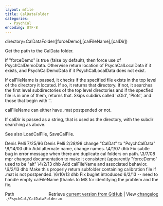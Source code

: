 ```yaml
---
layout: mfile
title: CalDataFolder
categories:
  - PsychCal
encoding: UTF-8
---
```


directory=CalDataFolder([forceDemo],[calFileName],[calDir])

Get the path to the CalData folder.

If "forceDemo" is true (false by default), then force use of
PsychCalDemoData.  Otherwise return location of PsychCalLocalData
if it exists, and PsychCalDemoData if it PsychCalLocalData does
not exist.

If calFileName is passed, it checks if the specified file exists
in the top level of the directory it located.  If so, it returns
that directory.  If not, it searches the first level subdirectories
of the top level directories and if the specfied file is in one of
them, returns that.  Skips subdirs called 'xOld', 'Plots', and those
that begin with '.'.

calFileName can either have .mat postpended or not.

If calDir is passed as a string, that is used as the directory, with
the subdir searching as above.

See also LoadCalFile, SaveCalFile.

Denis Pelli 7/25/96
Denis Pelli 2/28/98 change "CalDat" to "PsychCalData"
\8/14/00  dhb  Add alternate name, change names.
\4/1/07   dhb  Fix subtle bug in error message when there are duplicate cal
              folders on path.
\3/7/08   mpr  changed documentation to make it consistent (apparently
              "forceDemo" used to be "alt"
\4/2/13   dhb  Add calFileName and associated behavior.
\6/2/13   dhb  Make this properly return subfolder containing calibration file
              if .mat is not postpended.
\6/10/13  dhb  Fix buglet introduced 6/2/13 -- need to handle empty calFileName (thanks to MS for
              identifying the problem and the fix.


<div class="code_header" style="text-align:right;">
  <span style="float:left;">Path&nbsp;&nbsp;</span> <span class="counter">Retrieve <a href=
  "https://raw.github.com/Psychtoolbox-3/Psychtoolbox-3/beta/./PsychCal/CalDataFolder.m">current version from GitHub</a> | View <a href=
  "https://github.com/Psychtoolbox-3/Psychtoolbox-3/commits/beta/./PsychCal/CalDataFolder.m">changelog</a></span>
</div>
<div class="code">
  <code>./PsychCal/CalDataFolder.m</code>
</div>
